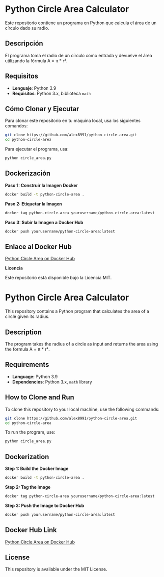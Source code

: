 # Python Circle Area Calculator

Este repositorio contiene un programa en Python que calcula el área de un círculo dado su radio.

## Descripción

El programa toma el radio de un círculo como entrada y devuelve el área utilizando la fórmula A = π * r².

## Requisitos

- **Lenguaje**: Python 3.9
- **Requisitos**: Python 3.x, biblioteca `math`

## Cómo Clonar y Ejecutar

Para clonar este repositorio en tu máquina local, usa los siguientes comandos:

```bash
git clone https://github.com/alex8991/python-circle-area.git
cd python-circle-area
```

Para ejecutar el programa, usa:

```bash
python circle_area.py
```

## Dockerización

**Paso 1: Construir la Imagen Docker**

```bash
docker build -t python-circle-area .
```

**Paso 2: Etiquetar la Imagen**

```bash
docker tag python-circle-area yourusername/python-circle-area:latest
````

**Paso 3: Subir la Imagen a Docker Hub**

```bash
docker push yourusername/python-circle-area:latest
```

## Enlace al Docker Hub

[Python Circle Area on Docker Hub]([https://hub.docker.com/repository/docker/yourusername/python-circle-area](https://hub.docker.com/repository/docker/alex8991/python-circle-area/general))

**Licencia**

Este repositorio está disponible bajo la Licencia MIT.




# Python Circle Area Calculator

This repository contains a Python program that calculates the area of a circle given its radius.

## Description

The program takes the radius of a circle as input and returns the area using the formula A = π * r².

## Requirements

- **Language**: Python 3.9
- **Dependencies**: Python 3.x, `math` library

## How to Clone and Run

To clone this repository to your local machine, use the following commands:

```bash
git clone https://github.com/alex8991/python-circle-area.git
cd python-circle-area
```

To run the program, use:

```bash
python circle_area.py
```

## Dockerization

**Step 1: Build the Docker Image**

```bash
docker build -t python-circle-area .
```

**Step 2: Tag the Image**

```bash
docker tag python-circle-area yourusername/python-circle-area:latest
```

**Step 3: Push the Image to Docker Hub**

```bash
docker push yourusername/python-circle-area:latest
```

## Docker Hub Link

[Python Circle Area on Docker Hub]([https://hub.docker.com/repository/docker/yourusername/python-circle-area](https://hub.docker.com/repository/docker/alex8991/python-circle-area/general))

## License

This repository is available under the MIT License.
